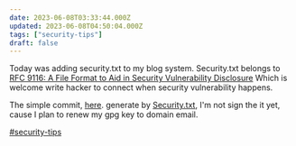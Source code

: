 ```yaml
---
date: 2023-06-08T03:33:44.000Z
updated: 2023-06-08T04:50:04.000Z
tags: ["security-tips"]
draft: false
---
```


Today was adding security.txt to my blog system.
Security.txt belongs to [RFC 9116: A File Format to Aid in Security Vulnerability Disclosure](https://www.rfc-editor.org/rfc/rfc9116.html#name-introduction)
Which is welcome write hacker to connect when security vulnerability happens.

The simple commit, [here](https://github.com/EINDEX/Blog/commit/5a328136a00322aeeebcc3021b8ce4d6fb247919). generate by [Security.txt](https://securitytxt.org/), I'm not sign the it yet, cause I plan to renew my gpg key to domain email.

[#security-tips](/tags/security-tips)
